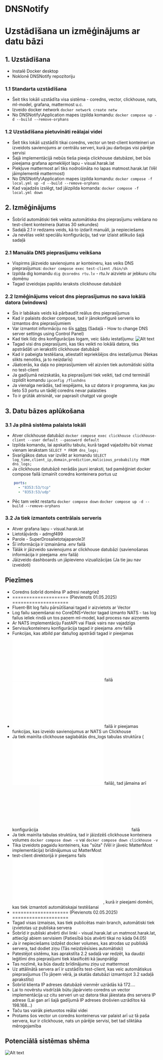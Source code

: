 # DNSNotify

# Uzstādīšana un izmēģinājums ar datu bāzi
## 1. Uzstādīšana
* Instalē Docker desktop
* Noklonē DNSNotify repozitoriju
### 1.1 Standarta uzstādīšana
* Šeit tiks lokāli uzstādīta visa sistēma - coredns, vector, clickhouse, nats, ml-model, grafana, mattermost u.c.
* Izveido docker network
```docker network create netw```
* No DNSNotify\Application mapes izpilda komandu:
```docker compose up -d --build --remove-orphans```
### 1.2 Uzstādīšana pietuvināti reālajai videi
* Šeit tiks lokāli uzstādīti tikai coredns, vector un test-client konteineri un izveidots savienojums ar centrālu serveri, kurā jau darbojas visi pārējie servisi
* Šajā implementācijā nebūs tieša pieeja clickhouse datubāzei, bet būs pieejama grafana apmeklējot lapu - visual.harak.lat
* Piekļuve mattermost arī tiks nodrošināta no lapas matmost.harak.lat (Vēl jāimplementē mattermost)
* No DNSNotify\Application mapes izpilda komandu:
```docker compose -f local.yml up -d --build --remove-orphans```
* Kad vajadzēs izslēgt, tad jāizpilda komanda:
```docker compose -f local.yml down```


## 2. Izmēģinājums
* Šobrīd automātiski tiek veikta automātiska dns pieprasījumu veikšana no test-client konteinera (katras 30 sekundes)
* Sadaļā 2.1 ir redzams veids, kā to izdarīt manuāli, ja nepieciešams
* Ja nevēlas veikt speciālu konfigurāciju, tad var izlaist atlikušo šajā sadaļā
### 2.1 Manuāla DNS pieprasījumu veikšana
* Vispirms jāizveido savienojums ar konteineru, kas veiks DNS pieprasījumus:
```docker compose exec test-client /bin/sh```
* Izpilda dig komandu 
```dig @coredns rtu.lv``` - rtu.lv aizvieto ar jebkuru citu domēnu
* Tagad izveidojas papildu ieraksts clickhouse datubāzē
### 2.2 Izmēģinājums veicot dns pieprasījumus no sava lokālā datora (windows)
* Šis ir labākais veids kā pārbaudīt reālus dns pieprasījumus
* Kad ir palaists docker compose, tad ir jānokonfigurē serveris ko izmantos dns pieprasījumiem
* Var izmantot informāciju no šīs [saites](https://www.pdq.com/blog/change-dns-server-settings-in-windows/) (Sadaļā - How to change DNS server settings using Control Panel) 
* Kad tiek līdz dns konfigurācijas logam, veic šādu iestatījumu:
![Alt text](Docs/dnsconfig.png)
* Tagad visi dns pieprasījumi, kas tiks veikti no lokālā datora, tiks apstrādāti un ierakstīti clickhouse datubāzē
* Kad ir pabeigta testēšana, atiestatīt iepriekšējos dns iestatījumus (Nekas slikts nenotiks, ja to neizdarīs)
* Jāatcerās, ka daļa no pieprasījumiem vēl aizvien tiek automātiski sūtīta no test-client
* Ja gadījumā neizskatās, ka pieprasījumi tiek veikti, tad cmd terminālī izpildīt komandu
```ipconfig /flushdns```
* Ja vienalga nerādās, tad iespējams, ka uz datora ir programma, kas jau lieto 53 portu un tādēļ coredns nevar palaisties
* To ir grūtāk atrisināt, var paprasīt chatgpt vai google


## 3. Datu bāzes aplūkošana
### 3.1 Ja pilnā sistēma palaista lokāli
* Atver clickhouse datubāzi
```docker compose exec clickhouse clickhouse-client --user default --password default```
* Izpilda komandu, lai apskatītu tabulu, kurā tagad vajadzētu būt vismaz vienam ierakstam
```SELECT * FROM dns_logs;```
* Svarīgākos datus var izvilkt ar komandu
```SELECT log_time,client_ip,domain,prediction,malicious_probability FROM dns_logs;```
* Ja clickhouse datubāzē nerādās jauni ieraksti, tad pamēģiniet docker compose failā izmainīt coredns konteinera portus uz
```yaml
    ports:
      - "8353:53/tcp"
      - "8353:53/udp"
```
* Pēc tam veikt restartu
```docker compose down```
```docker compose up -d --build --remove-orphans```
### 3.2 Ja tiek izmantots centrālais serveris
* Atver grafana lapu - visual.harak.lat
* Lietotājvārds - admgf499
* Parole - SuperDrosalietotajaparole3!
* Šī informācija ir izmaināma .env failā
* Tālāk ir jāizveido savienojums ar clickhouse datubāzi (savienošanas informācija ir pieejama .env failā)
* Jāizveido dashboards un jāpievieno vizualizācijas (Ja tie jau nav izveidoti)

## Piezīmes
* Coredns šobrīd domēna IP adresi neatgriež
* ==================== (Pievienots 01.05.2025) ====================
* Fluent-Bit log failu pārsūtīšanai tagad ir aizvietots ar Vector
* Log failu saņemšanai no CoreDNS+Vector tagad izmanto NATS - tas log failus ieliek rindā un tos paņem ml-model, kad process nav aizņemts
* Ar NATS implementāciju FastAPI vai Flask vairs nav vajadzīgs
* Servisu/konteineru konfigurācija tagad ir pieejama .env failā
* Funkcijas, kas atbild par datu/log apstrādi tagad ir pieejamas ![ml-model/ml_processing.py](Application/ml-model/ml_processing.py) failā
* ![ml-model/main.py](Application/ml-model/main.py) failā ir pieejamas funkcijas, kas izveido savienojumus ar NATS un Clickhouse
* Ja tiek mainīta clickhouse saglabātās dns_logs tabulas struktūra (![init.sql](Application/clickhouse/init.sql) failā), tad jāmaina arī konfigurācija ![ml-model/ml_processing.py](Application/ml-model/ml_processing.py) failā
* Ja tiek mainīta tabulas struktūra, tad ir jāizdzēš clickhouse konteinera volumes
```docker compose down -v``` vai ```docker compose down clickhouse -v```
* Tika izveidots pagaidu konteiners, kas "sūta" (Vēl ir jāveic MatterMost implementācija) brīdinājumus uz MatterMost
* test-client direktorijā ir pieejams fails ![domains.txt](Application/test-client/domains.txt), kurā ir pieejami domēni, kas tiek izmantoti automātiskajai testēšanai
* ==================== (Pievienots 02.05.2025) ====================
* Tagad visas izmaiņas, kas tiek publicētas main branch, automātiski tiek izvietotas uz publiska servera
* Šobrīd ir publiski atvērti divi linki - visual.harak.lat un matmost.harak.lat, attiecīgi abiem servisiem (Patiesībā būs atvērti tikai no kāda 04.05)
* Ja ir nepieciešams izdzēst docker volumes, kas atrodas uz publiskā servera, tad dodiet ziņu (Tās neizdzēsīsies automātiski)
* Patestējot sistēmu, kas aprakstīta 2.2 sadaļā var redzēt, ka daudzi leģitīmi dns pieprasījumi tiek klasificēti kā ļaunprātīgi
* Tas nozīmē, ka būs daudz brīdinājumu ziņu uz mattermost
* Uz attālinātā servera arī ir uzstādīts test-client, kas veic automātiskus pieprasījumus (To jāņem vērā, ja skatās datubāzi izmantojot 3.2 sadaļā aprakstīto)
* Šobrīd klienta IP adreses datubāzē vienmēr uzrādās kā 172....
* Lai to novērstu visdrīzāk būtu jāpārvieto coredns un vector implementācija uz citu serveri un uz datora tikai jāiestata dns servera IP adrese (Lai gan arī šajā gadījumā IP adreses drošvien uzrādītos kā 198.168...)
* Taču tas vairāk pietuvotos reālai videi
* Protams šos vector un coredns konteinerus var palaist arī uz tā paša servera, kur ir clickhouse, nats un pārējie servisi, bet tad sliktāka mērogojamība

## Potenciālā sistēmas shēma
![Alt text](Docs/DNSNotify.drawio.png)

